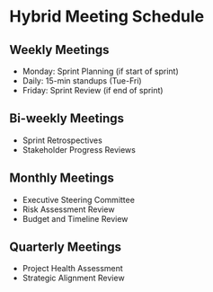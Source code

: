 # Hybrid Meeting Schedule

## Weekly Meetings
- Monday: Sprint Planning (if start of sprint)
- Daily: 15-min standups (Tue-Fri)
- Friday: Sprint Review (if end of sprint)

## Bi-weekly Meetings
- Sprint Retrospectives
- Stakeholder Progress Reviews

## Monthly Meetings
- Executive Steering Committee
- Risk Assessment Review
- Budget and Timeline Review

## Quarterly Meetings
- Project Health Assessment
- Strategic Alignment Review
